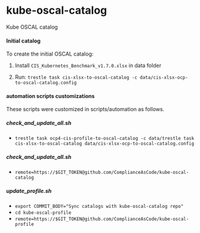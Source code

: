 # kube-oscal-catalog
Kube OSCAL catalog

#### Initial catalog

To create the initial OSCAL catalog: 

1. Install `CIS_Kubernetes_Benchmark_v1.7.0.xlsx` in data folder

2. Run: `trestle task cis-xlsx-to-oscal-catalog -c data/cis-xlsx-ocp-to-oscal-catalog.config`


#### automation scripts customizations

These scripts were customized in scripts/automation as follows.

##### check_and_update_all.sh

- `trestle task ocp4-cis-profile-to-oscal-catalog -c data/trestle task cis-xlsx-to-oscal-catalog data/cis-xlsx-ocp-to-oscal-catalog.config`

##### check_and_update_all.sh

- `remote=https://$GIT_TOKEN@github.com/ComplianceAsCode/kube-oscal-catalog`

##### update_profile.sh

- `export COMMIT_BODY="Sync catalogs with kube-oscal-catalog repo"`
- `cd kube-oscal-profile`
- `remote=https://$GIT_TOKEN@github.com/ComplianceAsCode/kube-oscal-profile`
